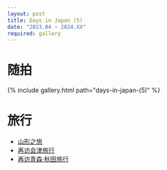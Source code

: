 ```yaml
---
layout: post
title: Days in Japan (5)
date: "2023.04 ~ 2024.XX"
required: gallery
---
```


# <i class="fa-solid fa-camera fa-fw"></i> 随拍

{% include gallery.html path="days-in-japan-(5)" %}

# <i class="fa-solid fa-signs-post fa-fw"></i> 旅行

- [山形之旅](/2023/08/24/a-travel-at-yamagata.html)
- [再访会津旅行](/2023/08/26/a-travel-at-aizu-again.html)
- [再访青森·秋田旅行](/2023/08/28/a-travel-at-aomori.html)
